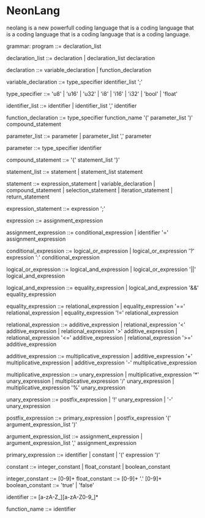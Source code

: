 # NeonLang

neolang is a new powerfull coding language that is a coding language that is a coding language that is a coding language that is a coding language.

grammar:
program           ::= declaration_list

declaration_list  ::= declaration
                   | declaration_list declaration

declaration       ::= variable_declaration
                   | function_declaration

variable_declaration ::= type_specifier identifier_list ';'

type_specifier    ::= 'u8' | 'u16' | 'u32' | 'i8' | 'i16' | 'i32' | 'bool' | 'float'

identifier_list   ::= identifier
                   | identifier_list ',' identifier

function_declaration ::= type_specifier function_name '(' parameter_list ')' compound_statement

parameter_list    ::= parameter
                   | parameter_list ',' parameter

parameter         ::= type_specifier identifier

compound_statement ::= '{' statement_list '}'

statement_list    ::= statement
                   | statement_list statement

statement         ::= expression_statement
                   | variable_declaration
                   | compound_statement
                   | selection_statement
                   | iteration_statement
                   | return_statement

expression_statement ::= expression ';'

expression        ::= assignment_expression

assignment_expression ::= conditional_expression
                   | identifier '=' assignment_expression

conditional_expression ::= logical_or_expression
                   | logical_or_expression '?' expression ':' conditional_expression

logical_or_expression ::= logical_and_expression
                   | logical_or_expression '||' logical_and_expression

logical_and_expression ::= equality_expression
                   | logical_and_expression '&&' equality_expression

equality_expression ::= relational_expression
                   | equality_expression '==' relational_expression
                   | equality_expression '!=' relational_expression

relational_expression ::= additive_expression
                   | relational_expression '<' additive_expression
                   | relational_expression '>' additive_expression
                   | relational_expression '<=' additive_expression
                   | relational_expression '>=' additive_expression

additive_expression ::= multiplicative_expression
                   | additive_expression '+' multiplicative_expression
                   | additive_expression '-' multiplicative_expression

multiplicative_expression ::= unary_expression
                   | multiplicative_expression '*' unary_expression
                   | multiplicative_expression '/' unary_expression
                   | multiplicative_expression '%' unary_expression

unary_expression  ::= postfix_expression
                   | '!' unary_expression
                   | '-' unary_expression

postfix_expression ::= primary_expression
                   | postfix_expression '(' argument_expression_list ')'

argument_expression_list ::= assignment_expression
                   | argument_expression_list ',' assignment_expression

primary_expression ::= identifier
                   | constant
                   | '(' expression ')'

constant          ::= integer_constant
                   | float_constant
                   | boolean_constant

integer_constant  ::= [0-9]+
float_constant    ::= [0-9]+ '.' [0-9]+
boolean_constant  ::= 'true' | 'false'

identifier        ::= [a-zA-Z_][a-zA-Z0-9_]*

function_name     ::= identifier